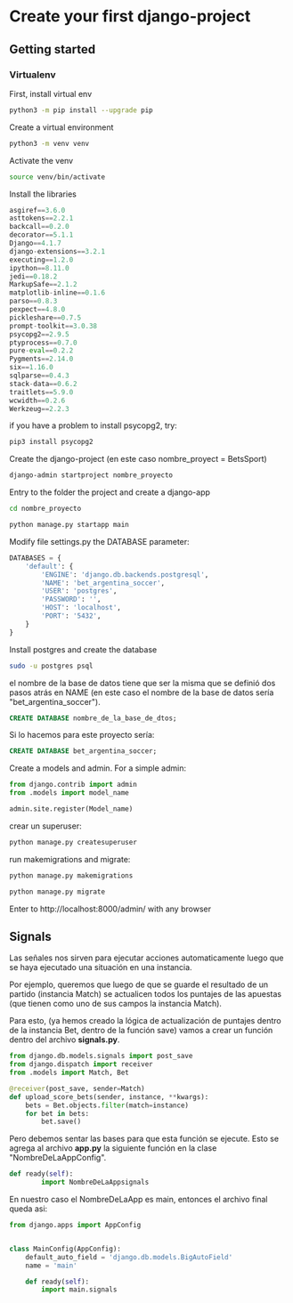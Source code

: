 # Create your first django-project

## Getting started

### Virtualenv

First, install virtual env
```sh
python3 -m pip install --upgrade pip
```

Create a virtual environment
```sh
python3 -m venv venv
```

Activate the venv
```sh
source venv/bin/activate
```

Install the libraries
```py
asgiref==3.6.0
asttokens==2.2.1
backcall==0.2.0
decorator==5.1.1
Django==4.1.7
django-extensions==3.2.1
executing==1.2.0
ipython==8.11.0
jedi==0.18.2
MarkupSafe==2.1.2
matplotlib-inline==0.1.6
parso==0.8.3
pexpect==4.8.0
pickleshare==0.7.5
prompt-toolkit==3.0.38
psycopg2==2.9.5
ptyprocess==0.7.0
pure-eval==0.2.2
Pygments==2.14.0
six==1.16.0
sqlparse==0.4.3
stack-data==0.6.2
traitlets==5.9.0
wcwidth==0.2.6
Werkzeug==2.2.3
```

if you have a problem to install psycopg2, try:
```sh
pip3 install psycopg2
```

Create the django-project (en este caso nombre_proyect = BetsSport)
```sh
django-admin startproject nombre_proyecto 
```

Entry to the folder the project and create a django-app
```sh
cd nombre_proyecto
```
```sh
python manage.py startapp main
```

Modify file settings.py the DATABASE parameter:
```py
DATABASES = {
    'default': {
        'ENGINE': 'django.db.backends.postgresql',
        'NAME': 'bet_argentina_soccer',
        'USER': 'postgres',
        'PASSWORD': '',
        'HOST': 'localhost',
        'PORT': '5432',
    }
}
```

Install postgres and create the database
```sh
sudo -u postgres psql
```

el nombre de la base de datos tiene que ser la misma que se definió dos pasos atrás en NAME (en este caso el nombre de la base de datos sería "bet_argentina_soccer").

```sql
CREATE DATABASE nombre_de_la_base_de_dtos;
```

Si lo hacemos para este proyecto sería:

```sql
CREATE DATABASE bet_argentina_soccer;
```

Create a models and admin. For a simple admin:
```py
from django.contrib import admin
from .models import model_name

admin.site.register(Model_name)
```

crear un superuser:
```sh
python manage.py createsuperuser
```

run makemigrations and migrate:
```sh
python manage.py makemigrations
```
```sh
python manage.py migrate
```

Enter to http://localhost:8000/admin/ with any browser


## Signals

Las señales nos sirven para ejecutar acciones automaticamente luego que se haya ejecutado una situación en una instancia.

Por ejemplo, queremos que luego de que se guarde el resultado de un partido (instancia Match) se actualicen todos los puntajes de las apuestas (que tienen como uno de sus campos la instancia Match).

Para esto, (ya hemos creado la lógica de actualización de puntajes dentro de la instancia Bet, dentro de la función save) vamos a crear un función dentro del archivo **signals.py**.

```py
from django.db.models.signals import post_save
from django.dispatch import receiver
from .models import Match, Bet

@receiver(post_save, sender=Match)
def upload_score_bets(sender, instance, **kwargs):
    bets = Bet.objects.filter(match=instance)
    for bet in bets:
        bet.save()
```

Pero debemos sentar las bases para que esta función se ejecute. Esto se agrega al archivo **app.py** la siguiente función en la clase "NombreDeLaAppConfig".

```py
def ready(self):
        import NombreDeLaAppsignals
```

En nuestro caso el NombreDeLaApp es main, entonces el archivo final queda asi:

```py
from django.apps import AppConfig


class MainConfig(AppConfig):
    default_auto_field = 'django.db.models.BigAutoField'
    name = 'main'

    def ready(self):
        import main.signals
```
